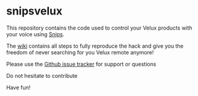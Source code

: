 # snipsvelux

This repository contains the code used to control your Velux products with your voice using [Snips](https://snips.ai).

The [wiki](https://github.com/Psychokiller1888/snipsvelux/wiki) contains all steps to fully reproduce the hack and give you the freedom of never searching for you Velux remote anymore!

Please use the [Github issue tracker](https://github.com/Psychokiller1888/snipsvelux/issues) for support or questions

Do not hesitate to contribute

Have fun!
